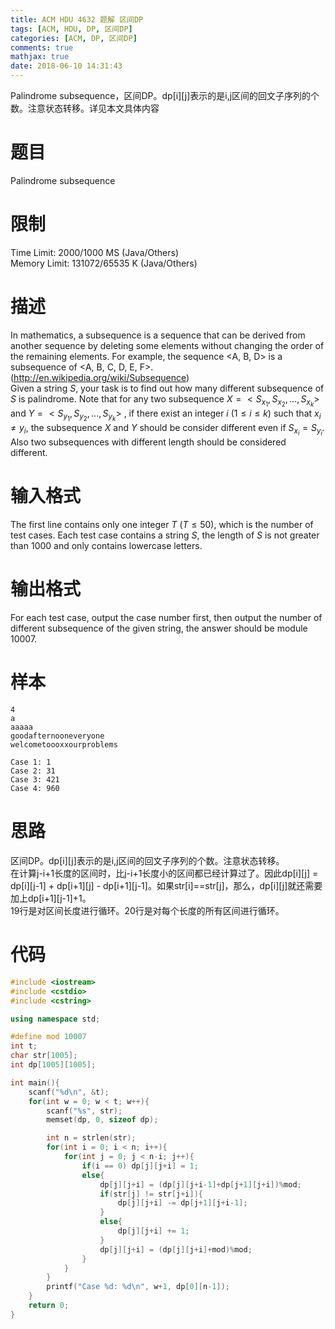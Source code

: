 ```yaml
---
title: ACM HDU 4632 题解 区间DP
tags: [ACM, HDU, DP, 区间DP]
categories: [ACM, DP, 区间DP]
comments: true
mathjax: true
date: 2018-06-10 14:31:43
---
```

Palindrome subsequence，区间DP。dp[i][j]表示的是i,j区间的回文子序列的个数。注意状态转移。详见本文具体内容  

<!-- more -->

# 题目
Palindrome subsequence  

# 限制
Time Limit: 2000/1000 MS (Java/Others)  
Memory Limit: 131072/65535 K (Java/Others)  

# 描述
In mathematics, a subsequence is a sequence that can be derived from another sequence by deleting some elements without changing the order of the remaining elements. For example, the sequence <A, B, D> is a subsequence of <A, B, C, D, E, F>.(http://en.wikipedia.org/wiki/Subsequence)  
Given a string $S$, your task is to find out how many different subsequence of $S$ is palindrome. Note that for any two subsequence $X = <S_{x_1}, S_{x_2}, ..., S_{x_k}>$ and $Y = <S_{y_1}, S_{y_2}, ..., S_{y_k}>$ , if there exist an integer $i$ $(1 \le i \le k)$ such that $x_i \ne y_i$, the subsequence $X$ and $Y$ should be consider different even if $S_{x_i} = S_{y_i}$. Also two subsequences with different length should be considered different.  

# 输入格式
The first line contains only one integer $T$ $(T \le 50)$, which is the number of test cases. Each test case contains a string $S$, the length of $S$ is not greater than $1000$ and only contains lowercase letters.  

# 输出格式
For each test case, output the case number first, then output the number of different subsequence of the given string, the answer should be module $10007$.  

# 样本
```
4
a
aaaaa
goodafternooneveryone
welcometoooxxourproblems
```
```
Case 1: 1
Case 2: 31
Case 3: 421
Case 4: 960
```

# 思路
区间DP。dp[i][j]表示的是i,j区间的回文子序列的个数。注意状态转移。  
在计算j-i+1长度的区间时，比j-i+1长度小的区间都已经计算过了。因此dp[i][j] = dp[i][j-1] + dp[i+1][j] - dp[i+1][j-1]。如果str[i]==str[j]，那么，dp[i][j]就还需要加上dp[i+1][j-1]+1。  
19行是对区间长度进行循环。20行是对每个长度的所有区间进行循环。  

# 代码
```c++
#include <iostream>
#include <cstdio>
#include <cstring>

using namespace std;

#define mod 10007
int t;
char str[1005];
int dp[1005][1005];

int main(){
    scanf("%d\n", &t);
    for(int w = 0; w < t; w++){
        scanf("%s", str);
        memset(dp, 0, sizeof dp);

        int n = strlen(str);
        for(int i = 0; i < n; i++){
            for(int j = 0; j < n-i; j++){
                if(i == 0) dp[j][j+i] = 1;
                else{
                    dp[j][j+i] = (dp[j][j+i-1]+dp[j+1][j+i])%mod;
                    if(str[j] != str[j+i]){
                        dp[j][j+i] -= dp[j+1][j+i-1];
                    }
                    else{
                        dp[j][j+i] += 1;
                    }
                    dp[j][j+i] = (dp[j][j+i]+mod)%mod;
                }
            }
        }
        printf("Case %d: %d\n", w+1, dp[0][n-1]);
    }
    return 0;
}

```